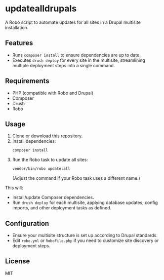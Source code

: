 # updatealldrupals

A Robo script to automate updates for all sites in a Drupal multisite installation.

## Features

- Runs `composer install` to ensure dependencies are up to date.
- Executes `drush deploy` for every site in the multisite, streamlining multiple deployment steps into a single command.

## Requirements

- PHP (compatible with Robo and Drupal)
- Composer
- Drush
- Robo

## Usage

1. Clone or download this repository.
2. Install dependencies:
   ```bash
   composer install
   ```
3. Run the Robo task to update all sites:
   ```bash
   vendor/bin/robo update:all
   ```
   (Adjust the command if your Robo task uses a different name.)

This will:
- Install/update Composer dependencies.
- Run `drush deploy` for each multisite, applying database updates, config imports, and other deployment tasks as defined.

## Configuration

- Ensure your multisite structure is set up according to Drupal standards.
- Edit `robo.yml` or `RoboFile.php` if you need to customize site discovery or deployment steps.

## License

MIT